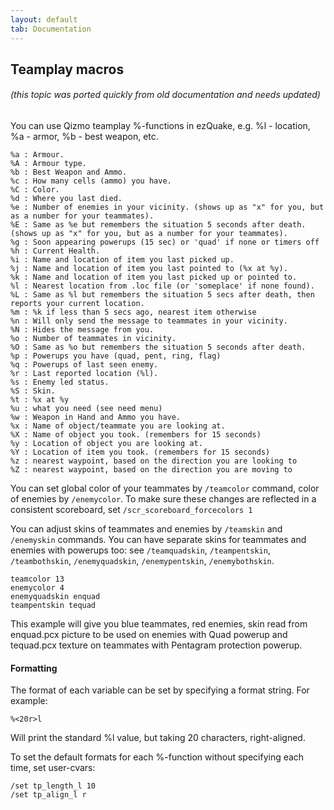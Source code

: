 ```yaml
---
layout: default
tab: Documentation
---
```


## Teamplay macros

###### (this topic was ported quickly from old documentation and needs updated)

You can use Qizmo teamplay %-functions in ezQuake, e.g. %l - location, %a - armor, %b - best weapon, etc.

    %a : Armour.
    %A : Armour type.
    %b : Best Weapon and Ammo.
    %c : How many cells (ammo) you have.
    %C : Color.
    %d : Where you last died.
    %e : Number of enemies in your vicinity. (shows up as "x" for you, but as a number for your teammates).
    %E : Same as %e but remembers the situation 5 seconds after death. (shows up as "x" for you, but as a number for your teammates).
    %g : Soon appearing powerups (15 sec) or 'quad' if none or timers off
    %h : Current Health.
    %i : Name and location of item you last picked up.
    %j : Name and location of item you last pointed to (%x at %y).
    %k : Name and location of item you last picked up or pointed to.
    %l : Nearest location from .loc file (or 'someplace' if none found).
    %L : Same as %l but remembers the situation 5 secs after death, then reports your current location.
    %m : %k if less than 5 secs ago, nearest item otherwise
    %n : Will only send the message to teammates in your vicinity.
    %N : Hides the message from you.
    %o : Number of teammates in vicinity.
    %O : Same as %o but remembers the situation 5 seconds after death.
    %p : Powerups you have (quad, pent, ring, flag)
    %q : Powerups of last seen enemy.
    %r : Last reported location (%l).
    %s : Enemy led status.
    %S : Skin.
    %t : %x at %y
    %u : what you need (see need menu)
    %w : Weapon in Hand and Ammo you have.
    %x : Name of object/teammate you are looking at.
    %X : Name of object you took. (remembers for 15 seconds)
    %y : Location of object you are looking at.
    %Y : Location of item you took. (remembers for 15 seconds)
    %z : nearest waypoint, based on the direction you are looking to
    %Z : nearest waypoint, based on the direction you are moving to

You can set global color of your teammates by `/teamcolor` command, color of enemies by `/enemycolor`.  To make sure these changes are reflected in a consistent scoreboard, set `/scr_scoreboard_forcecolors 1`

You can adjust skins of teammates and enemies by `/teamskin` and `/enemyskin` commands. You can have separate skins for teammates and enemies with powerups too: see `/teamquadskin`, `/teampentskin`, `/teambothskin`, `/enemyquadskin`, `/enemypentskin`, `/enemybothskin`.

    teamcolor 13
    enemycolor 4
    enemyquadskin enquad
    teampentskin tequad

This example will give you blue teammates, red enemies, skin read from enquad.pcx picture to be used on enemies with Quad powerup and tequad.pcx texture on teammates with Pentagram protection powerup.

#### Formatting

The format of each variable can be set by specifying a format string.  For example:

    %<20r>l

Will print the standard %l value, but taking 20 characters, right-aligned.

To set the default formats for each %-function without specifying each time, set user-cvars:

    /set tp_length_l 10
    /set tp_align_l r
